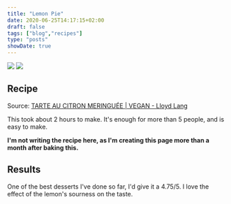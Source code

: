 ```yaml
---
title: "Lemon Pie"
date: 2020-06-25T14:17:15+02:00
draft: false
tags: ["blog","recipes"]
type: "posts"
showDate: true
---
```


[![](/assets/minified/IMG_20200625_200740.jpg)](/assets/IMG_20200625_200740.jpg)
[![](/assets/minified/IMG_20200625_200712.jpg)](/assets/IMG_20200625_200712.jpg)

## Recipe

Source: [TARTE AU CITRON MERINGUÉE | VEGAN -  Lloyd Lang](https://www.youtube.com/watch?v=EaStrywOa3k)

This took about 2 hours to make. It's enough for more than 5 people, and is easy to make.

**I'm not writing the recipe here, as I'm creating this page more than a month after baking this.**

## Results

One of the best desserts I've done so far, I'd give it a 4.75/5. I love the effect of the lemon's sourness on the taste.
